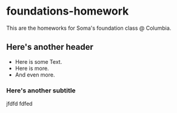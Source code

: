 # foundations-homework
This are the homeworks for Soma's foundation class @ Columbia. 
## Here's another header
- Here is some Text.
- Here is more. 
- And even more.

### Here's another subtitle
jfdfd fdfed
